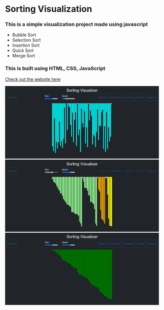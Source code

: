 # Sorting Visualization
### This is a simple visualization project made using javascript 
- Bubble Sort 
- Selection Sort
- Insertion Sort
- Quick Sort
- Merge Sort

### This is built using HTML, CSS, JavaScript <br/>

[Check out the website here]()

<img src="img/img1.png"> <br/>
<img src="img/img2.png"> <br/>
<img src="img/img3.png"> <br/>
